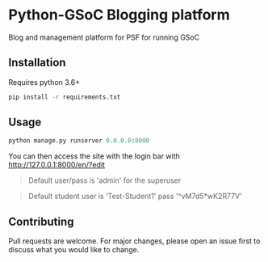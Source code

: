 # Python-GSoC Blogging platform

Blog and management platform for PSF for running GSoC

## Installation

Requires python 3.6+

```bash
pip install -r requirements.txt
```

## Usage

```python
python manage.py runserver 0.0.0.0:8000
```

You can then access the site with the login bar with http://127.0.0.1:8000/en/?edit

> Default user/pass is 'admin' for the superuser

> Default student user is 'Test-Student1' pass '^vM7d5*wK2R77V' 

## Contributing
Pull requests are welcome. For major changes, please open an issue first to discuss what you would like to change.

